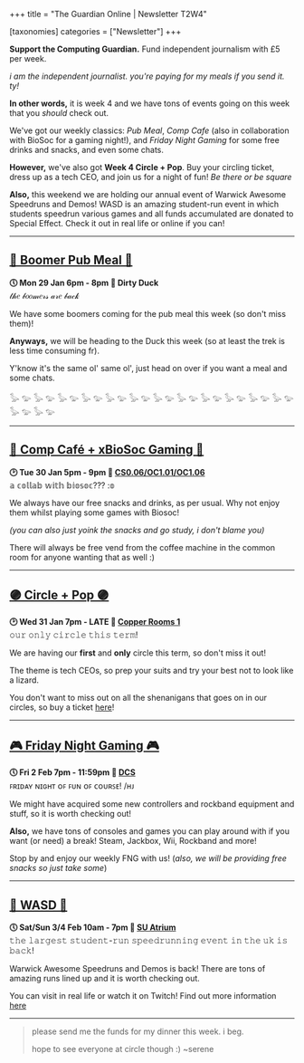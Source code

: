 +++
title = "The Guardian Online | Newsletter T2W4"

[taxonomies]
categories = ["Newsletter"]
+++

**Support the Computing Guardian.** Fund independent journalism with £5 per week.

<!-- more -->

*i am the independent journalist. you're paying for my meals if you send it. ty!*

**In other words,** it is week 4 and we have tons of events going on this week that you *should* check out. 

We've got our weekly classics: *Pub Meal*, *Comp Cafe* (also in collaboration with BioSoc for a gaming night!), and *Friday Night Gaming* for some free drinks and snacks, and even some chats.

**However,** we've also got **Week 4 Circle + Pop**. Buy your circling ticket, dress up as a tech CEO, and join us for a night of fun! *Be there or be square*

**Also,** this weekend we are holding our annual event of Warwick Awesome Speedruns and Demos! WASD is an amazing student-run event in which students speedrun various games and all funds accumulated are donated to Special Effect. Check it out in real life or online if you can!
***

## **[🍔 Boomer Pub Meal 🍔](https://uwcs.co.uk/events/t2/w4/pub/)**
**🕔 Mon 29 Jan 6pm - 8pm  📍 Dirty Duck**  
𝓉𝒽𝑒 𝒷𝑜𝑜𝓂𝑒𝓇𝓈 𝒶𝓇𝑒 𝒷𝒶𝒸𝓀

We have some boomers coming for the pub meal this week (so don't miss them)!

**Anyways,** we will be heading to the Duck this week (so at least the trek is less time consuming fr). 

Y'know it's the same ol' same ol', just head on over if you want a meal and some chats.

𓅭 𓅰 𓅭 𓅰 𓅭 𓅰 𓅭 𓅰 𓅭 𓅰 𓅭 𓅰 𓅭 𓅰 𓅭 𓅰 𓅭 𓅰 𓅭 𓅰 𓅭 𓅰 𓅭 𓅰 𓅭 𓅰 𓅭 𓅰 
***

## **[🍰 Comp Café + xBioSoc Gaming 🍰](https://uwcs.co.uk/events/t2/w4/compcafe/)**
**🕑 Tue 30 Jan 5pm - 9pm  📍 [CS0.06/OC1.01/OC1.06](https://campus.warwick.ac.uk//search/623c888a421e6f5928c0d038)**  
𝕒 𝕔𝕠𝕝𝕝𝕒𝕓 𝕨𝕚𝕥𝕙 𝕓𝕚𝕠𝕤𝕠𝕔??? :𝕠

We always have our free snacks and drinks, as per usual. Why not enjoy them whilst playing some games with Biosoc!

*(you can also just yoink the snacks and go study, i don't blame you)*

There will always be free vend from the coffee machine in the common room for anyone wanting that as well :)
***

## **[🟣 Circle + Pop 🟣](https://uwcs.co.uk/events/t2/w4/circle-w-pop/)**
**🕑 Wed 31 Jan 7pm - LATE 📍 [Copper Rooms 1](https://campus.warwick.ac.uk//search/623c8899421e6f5928c0d325)**  
𝚘𝚞𝚛 𝚘𝚗𝚕𝚢 𝚌𝚒𝚛𝚌𝚕𝚎 𝚝𝚑𝚒𝚜 𝚝𝚎𝚛𝚖!

We are having our **first** and **only** circle this term, so don't miss it out!

The theme is tech CEOs, so prep your suits and try your best not to look like a lizard. 

You don't want to miss out on all the shenanigans that goes on in our circles, so buy a ticket [here](https://tickets.warwicksu.com/ents/event/24779/)!
***

## **[🎮 Friday Night Gaming 🎮](https://uwcs.co.uk/events/t2/w4/fng/)**
**🕔 Fri 2 Feb 7pm - 11:59pm  📍 [DCS](https://campus.warwick.ac.uk/search/623c8858421e6f5928c0c78f)**  
ꜰʀɪᴅᴀʏ ɴɪɢʜᴛ ᴏꜰ ꜰᴜɴ ᴏꜰ ᴄᴏᴜʀꜱᴇ! /ʜᴊ

We might have acquired some new controllers and rockband equipment and stuff, so it is worth checking out!

**Also,** we have tons of consoles and games you can play around with if you want (or need) a break! Steam, Jackbox, Wii, Rockband and more!

Stop by and enjoy our weekly FNG with us! (*also, we will be providing free snacks so just take some*)
***

## **[👾 WASD 👾](https://uwcs.co.uk/events/t2/w4/wasd/)**
**🕔 Sat/Sun 3/4 Feb 10am - 7pm  📍 [SU Atrium](https://campus.warwick.ac.uk//search/623c8897421e6f5928c0d2e2)**  
𝚝𝚑𝚎 𝚕𝚊𝚛𝚐𝚎𝚜𝚝 𝚜𝚝𝚞𝚍𝚎𝚗𝚝-𝚛𝚞𝚗 𝚜𝚙𝚎𝚎𝚍𝚛𝚞𝚗𝚗𝚒𝚗𝚐 𝚎𝚟𝚎𝚗𝚝 𝚒𝚗 𝚝𝚑𝚎 𝚞𝚔 𝚒𝚜 𝚋𝚊𝚌𝚔!

Warwick Awesome Speedruns and Demos is back! There are tons of amazing runs lined up and it is worth checking out. 

You can visit in real life or watch it on Twitch! Find out more information [here](https://warwickspeed.run/)
***

>please send me the funds for my dinner this week. i beg.
>
>hope to see everyone at circle though :) ~serene
